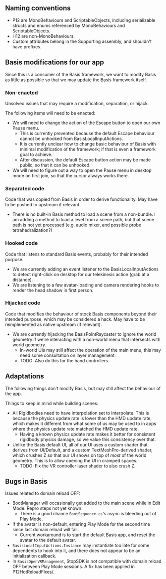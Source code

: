 ﻿## Naming conventions

- P12 are MonoBehaviours and ScriptableObjects, including serializable structs and enums referenced by MonoBehaviours and ScriptableObjects.
- H12 are non-MonoBehaviours.
- Custom attributes belong in the Supporting assembly, and shouldn't have prefixes.

## Basis modifications for our app

Since this is a consumer of the Basis framework, we want to modify Basis as little as possible so that we may update the Basis
framework itself.

### Non-enacted

Unsolved issues that may require a modification, separation, or hijack.

The following items will need to be enacted:
- We will need to change the action of the Escape button to open our own Pause menu.
  - This is currently prevented because the default Escape behaviour cannot be unhooked from BasisLocalInputActions.
  - It is currently unclear how to change basic behaviour of Basis with minimal modification of the framework; if that is even a framework goal to achieve.
  - After discussion, the default Escape button action may be made public, so that it can be unhooked.
- We will need to figure out a way to open the Pause menu in desktop mode on first join, so that the cursor always works there.

### Separated code

Code that was copied from Basis in order to derive functionality. May have to be pushed to upstream if relevant.

- There is no built-in Basis method to load a scene from a non-bundle. I am adding a method to load a level from a scene path,
  but that scene path is not yet processed (e.g. audio mixer, and possible probe tetrahedralization?)

### Hooked code

Code that listens to standard Basis events, probably for their intended purpose.
- We are currently adding an event listener to the BasisLocalInputActions to detect right-click on desktop for our telekinesis action (grab at a distance).
- We are listening to a few avatar-loading and camera rendering hooks to render the head shadow in first person.

### Hijacked code

Code that modifies the behaviour of stock Basis components beyond their intended purpose, which may be considered a hack.
May have to be reimplemented as native upstream (if relevant).

- We are currently hijacking the BasisPointRaycaster to ignore the world geometry if we're interacting with a non-world menu that intersects with world geometry.
    - In-world UIs may still affect the operation of the main menu, this may need some consultation on layer management.
    - TODO: Also do this for the hand controllers.

## Adaptations

The following things don't modify Basis, but may still affect the behaviour of the app.

Things to keep in mind while building scenes:

- All Rigidbodies need to have interpolation set to Interpolate. This is because the physics update rate is lower than the HMD update rate,
  which makes it different from what some of us may be used to in apps where the physics update rate matched the HMD update rate.
  - Having a known physics update rate makes it better for consistent rigidbody physics damage, so we value this consistency over that.
- Unlike the Basis default UI, all of our UI uses a custom shader that derives from UI/Default, and a custom TextMeshPro-derived shader, which
  crushes Z so that our UI shows on top of *most* of the world geometry. This is to allow opening the UI in cramped spaces.
  - TODO: Fix the VR controller laser shader to also crush Z.

## Bugs in Basis

Issues related to domain reload OFF:
- BootManager will occasionally get added to the main scene while in Edit Mode. Repro steps not yet known.
  - There is a good chance `BootSequence.cs`'s async is bleeding out of Play Mode.
- If the avatar is non-default, entering Play Mode for the second time since last domain reload will fail.
  - Current workaround is to start the default Basis app, and reset the avatar to the default avatar.
- `BasisLocalInputActions.Instance` may instantiate too late for some dependents to hook into it, and there does not appear to be
  an initialization callback.
- In `BasisOpenVRManagement`, StopSDK is not compatible with domain reload OFF between Play Mode sessions. A fix has been applied in P12HotReloadFixes/.
